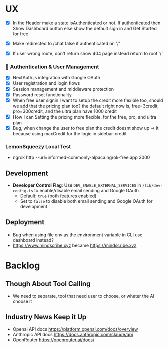 # UX 
- [x] In the Header make a state isAuthenticated or not. If authenticated then Show Dashboard button else show the default sign in and Get Started for free
- [x] Make redirected to /chat false if authenticated on '/'
- [x] If user wrong route, don't return show 404 page instead return to root '/'


###  Authentication & User Management
- [x] NextAuth.js integration with Google OAuth
- [x] User registration and login flows
- [x] Session management and middleware protection
- [x] Password reset functionality
- [x] When free user signin I want to setup the credit more flexible too, should we add that the pricing plan too? the default right now is, free=3credit, pro=300credit, and the ultra plan have 1000 credit
- [x] How I can Setting the pricing more flexible, for the free, pro, and ultra plan
- [x] Bug, when change the user to free plan the credit doesnt show up -> it because using maxCredit for the logic in sidebar-credit

### LemonSqueezy Local Test
- ngrok http --url=informed-commonly-alpaca.ngrok-free.app 3000

## Development
- **Developer Control Flag**: Use `DEV_ENABLE_EXTERNAL_SERVICES` in `/lib/dev-config.ts` to enable/disable email sending and Google OAuth
  - Default: `true` (both features enabled)
  - Set to `false` to disable both email sending and Google OAuth for development

## Deployment 
- Bug when using file env as the environment variable in CLI use dashboard instead?
- https://www.mindscribe.xyz became https://mindscribe.xyz

# Backlog
## Though About Tool Calling
- We need to separate, tool that need user to choose, or wheter the AI choose it

## Industry News Keep it Up
- Openai API docs https://platform.openai.com/docs/overview
- Anthropic API docs https://docs.anthropic.com/claude/api
- OpenRouter https://openrouter.ai/docs/ 

